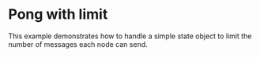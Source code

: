 # Pong with limit

This example demonstrates how to handle a simple state object to limit the number of messages each node can send.